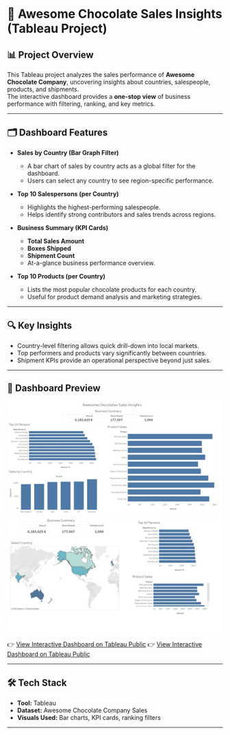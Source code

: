 # 🍫 Awesome Chocolate Sales Insights (Tableau Project)

## 📊 Project Overview
This Tableau project analyzes the sales performance of **Awesome Chocolate Company**, uncovering insights about countries, salespeople, products, and shipments.  
The interactive dashboard provides a **one-stop view** of business performance with filtering, ranking, and key metrics.

---

## 🗂 Dashboard Features

- **Sales by Country (Bar Graph Filter)**  
  - A bar chart of sales by country acts as a global filter for the dashboard.  
  - Users can select any country to see region-specific performance.

- **Top 10 Salespersons (per Country)**  
  - Highlights the highest-performing salespeople.  
  - Helps identify strong contributors and sales trends across regions.

- **Business Summary (KPI Cards)**  
  - **Total Sales Amount**  
  - **Boxes Shipped**  
  - **Shipment Count**  
  - At-a-glance business performance overview.

- **Top 10 Products (per Country)**  
  - Lists the most popular chocolate products for each country.  
  - Useful for product demand analysis and marketing strategies.

---

## 🔍 Key Insights

- Country-level filtering allows quick drill-down into local markets.  
- Top performers and products vary significantly between countries.  
- Shipment KPIs provide an operational perspective beyond just sales.  

---

## 📸 Dashboard Preview
![Dashboard 1 Screenshot](https://github.com/Nilaykhare/Awesome-Chocolate-Sales-Insights-Tableau-Project-/blob/main/Chocolate%20company%20Sales%20Insights.jpg)
![Dashboard 2 Screenshot](https://github.com/Nilaykhare/Awesome-Chocolate-Sales-Insights-Tableau-Project-/blob/main/Chocolate%20company%20Sales%20Insights%20by%20country.jpg)

👉 [View Interactive Dashboard on Tableau Public](https://public.tableau.com/app/profile/nilay.khare6641/viz/Chocolatecompanyreport1/Dashboard2?publish=yes)
👉 [View Interactive Dashboard on Tableau Public](https://public.tableau.com/app/profile/nilay.khare6641/viz/Chocolatecompanyreport2/Dashboard2?publish=yes)

---

## 🛠 Tech Stack
- **Tool:** Tableau  
- **Dataset:** Awesome Chocolate Company Sales  
- **Visuals Used:** Bar charts, KPI cards, ranking filters  

---
